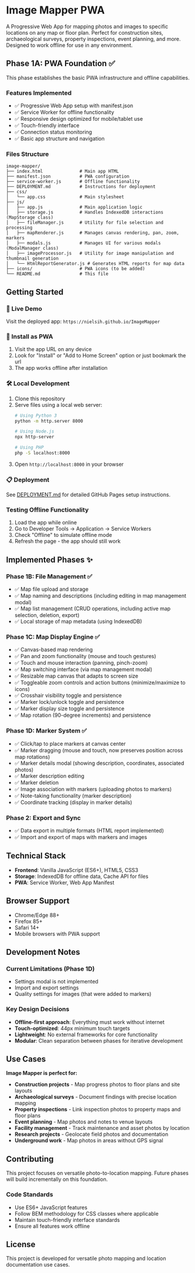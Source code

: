 # Image Mapper PWA

A Progressive Web App for mapping photos and images to specific locations on any map or floor plan. Perfect for construction sites, archaeological surveys, property inspections, event planning, and more. Designed to work offline for use in any environment.

## Phase 1A: PWA Foundation ✅

This phase establishes the basic PWA infrastructure and offline capabilities.

### Features Implemented
- ✅ Progressive Web App setup with manifest.json
- ✅ Service Worker for offline functionality
- ✅ Responsive design optimized for mobile/tablet use
- ✅ Touch-friendly interface
- ✅ Connection status monitoring
- ✅ Basic app structure and navigation

### Files Structure
```
image-mapper/
├── index.html              # Main app HTML
├── manifest.json           # PWA configuration
├── service-worker.js       # Offline functionality
├── DEPLOYMENT.md           # Instructions for deployment
├── css/
│   └── app.css             # Main stylesheet
├── js/
│   ├── app.js              # Main application logic
│   ├── storage.js          # Handles IndexedDB interactions (MapStorage class)
│   ├── fileManager.js      # Utility for file selection and processing
│   ├── mapRenderer.js      # Manages canvas rendering, pan, zoom, markers
│   ├── modals.js           # Manages UI for various modals (ModalManager class)
│   ├── imageProcessor.js   # Utility for image manipulation and thumbnail generation
│   └── HtmlReportGenerator.js # Generates HTML reports for map data
├── icons/                  # PWA icons (to be added)
└── README.md               # This file
```

## Getting Started

### 🚀 Live Demo
Visit the deployed app: `https://nielsih.github.io/ImageMapper`

### 📱 Install as PWA
1. Visit the app URL on any device
2. Look for "Install" or "Add to Home Screen" option or just bookmark the url
3. The app works offline after installation

### 🛠️ Local Development
1. Clone this repository
2. Serve files using a local web server:
   ```bash
   # Using Python 3
   python -m http.server 8000
   
   # Using Node.js
   npx http-server
   
   # Using PHP
   php -S localhost:8000
   ```
3. Open `http://localhost:8000` in your browser

### 📋 Deployment
See [DEPLOYMENT.md](DEPLOYMENT.md) for detailed GitHub Pages setup instructions.

### Testing Offline Functionality
1. Load the app while online
2. Go to Developer Tools → Application → Service Workers
3. Check "Offline" to simulate offline mode
4. Refresh the page - the app should still work

## Implemented Phases ✨

### Phase 1B: File Management ✅
- ✅ Map file upload and storage
- ✅ Map naming and descriptions (including editing in map management modal)
- ✅ Map list management (CRUD operations, including active map selection, deletion, export)
- ✅ Local storage of map metadata (using IndexedDB)

### Phase 1C: Map Display Engine ✅
- ✅ Canvas-based map rendering
- ✅ Pan and zoom functionality (mouse and touch gestures)
- ✅ Touch and mouse interaction (panning, pinch-zoom)
- ✅ Map switching interface (via map management modal)
- ✅ Resizable map canvas that adapts to screen size
- ✅ Toggleable zoom controls and action buttons (minimize/maximize to icons)
- ✅ Crosshair visibility toggle and persistence
- ✅ Marker lock/unlock toggle and persistence
- ✅ Marker display size toggle and persistence
- ✅ Map rotation (90-degree increments) and persistence

### Phase 1D: Marker System ✅
- ✅ Click/tap to place markers at canvas center
- ✅ Marker dragging (mouse and touch, now preserves position across map rotations)
- ✅ Marker details modal (showing description, coordinates, associated photos)
- ✅ Marker description editing
- ✅ Marker deletion
- ✅ Image association with markers (uploading photos to markers)
- ✅ Note-taking functionality (marker description)
- ✅ Coordinate tracking (display in marker details)

### Phase 2: Export and Sync
- ✅ Data export in multiple formats (HTML report implemented)
- ✅ Import and export of maps with markers and images


## Technical Stack

- **Frontend**: Vanilla JavaScript (ES6+), HTML5, CSS3
- **Storage**: IndexedDB for offline data, Cache API for files
- **PWA**: Service Worker, Web App Manifest

## Browser Support

- Chrome/Edge 88+
- Firefox 85+
- Safari 14+
- Mobile browsers with PWA support

## Development Notes

### Current Limitations (Phase 1D)
- Settings modal is not implemented
- Import and export settings
- Quality settings for images (that were added to markers)

### Key Design Decisions
- **Offline-first approach**: Everything must work without internet
- **Touch-optimized**: 44px minimum touch targets
- **Lightweight**: No external frameworks for core functionality
- **Modular**: Clean separation between phases for iterative development

## Use Cases

**Image Mapper is perfect for:**
- **Construction projects** - Map progress photos to floor plans and site layouts  
- **Archaeological surveys** - Document findings with precise location mapping
- **Property inspections** - Link inspection photos to property maps and floor plans
- **Event planning** - Map photos and notes to venue layouts
- **Facility management** - Track maintenance and asset photos by location
- **Research projects** - Geolocate field photos and documentation
- **Underground work** - Map photos in areas without GPS signal

## Contributing

This project focuses on versatile photo-to-location mapping. Future phases will build incrementally on this foundation.

### Code Standards
- Use ES6+ JavaScript features
- Follow BEM methodology for CSS classes where applicable
- Maintain touch-friendly interface standards
- Ensure all features work offline

## License

This project is developed for versatile photo mapping and location documentation use cases.